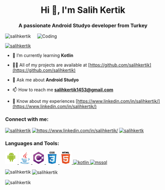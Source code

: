 <h1 align="center">Hi 👋, I'm Salih Kertik</h1>
<h3 align="center">A passionate Android Studyo developer from Turkey</h3>
<img align="right" alt="Coding" width ="400" src="https://media.tenor.com/NOYF3f82b_gAAAAC/programmer.gif">

<p align="left"> <img src="https://komarev.com/ghpvc/?username=salihkertik&label=Profile%20views&color=0e75b6&style=flat" alt="salihkertik" /> </p>

<p align="left"> <a href="https://twitter.com/salihkertik" target="blank"><img src="https://img.shields.io/twitter/follow/salihkertik?logo=twitter&style=for-the-badge" alt="salihkertik" /></a> </p>

- 🌱 I’m currently learning **Kotlin**

- 👨‍💻 All of my projects are available at [https://github.com/salihkertik](https://github.com/salihkertik)

- 💬 Ask me about **Android Studyo**

- 📫 How to reach me **salihkertik1453@gmail.com**

- 📄 Know about my experiences [https://www.linkedin.com/in/salihkertik/](https://www.linkedin.com/in/salihkertik/)

<h3 align="left">Connect with me:</h3>
<p align="left">
<a href="https://twitter.com/salihkertik" target="blank"><img align="center" src="https://raw.githubusercontent.com/rahuldkjain/github-profile-readme-generator/master/src/images/icons/Social/twitter.svg" alt="salihkertik" height="30" width="40" /></a>
<a href="https://linkedin.com/in/https://www.linkedin.com/in/salihkertik/" target="blank"><img align="center" src="https://raw.githubusercontent.com/rahuldkjain/github-profile-readme-generator/master/src/images/icons/Social/linked-in-alt.svg" alt="https://www.linkedin.com/in/salihkertik/" height="30" width="40" /></a>
<a href="https://instagram.com/salihkertk" target="blank"><img align="center" src="https://raw.githubusercontent.com/rahuldkjain/github-profile-readme-generator/master/src/images/icons/Social/instagram.svg" alt="salihkertk" height="30" width="40" /></a>
</p>

<h3 align="left">Languages and Tools:</h3>
<p align="left"> <a href="https://developer.android.com" target="_blank" rel="noreferrer"> <img src="https://raw.githubusercontent.com/devicons/devicon/master/icons/android/android-original-wordmark.svg" alt="android" width="40" height="40"/> </a> 
  <a href="https://www.java.com" target="_blank" rel="noreferrer"> <img src="https://raw.githubusercontent.com/devicons/devicon/master/icons/java/java-original.svg" alt="java" width="40" height="40"/> </a> <a href="https://www.w3schools.com/cs/" target="_blank" rel="noreferrer"> <img src="https://raw.githubusercontent.com/devicons/devicon/master/icons/csharp/csharp-original.svg" alt="csharp" width="40" height="40"/> </a> <a href="https://www.w3schools.com/css/" target="_blank" rel="noreferrer"> <img src="https://raw.githubusercontent.com/devicons/devicon/master/icons/css3/css3-original-wordmark.svg" alt="css3" width="40" height="40"/> </a> <a href="https://www.w3.org/html/" target="_blank" rel="noreferrer"> <img src="https://raw.githubusercontent.com/devicons/devicon/master/icons/html5/html5-original-wordmark.svg" alt="html5" width="40" height="40"/> </a> <a href="https://kotlinlang.org" target="_blank" rel="noreferrer"> <img src="https://www.vectorlogo.zone/logos/kotlinlang/kotlinlang-icon.svg" alt="kotlin" width="40" height="40"/> </a> <a href="https://www.microsoft.com/en-us/sql-server" target="_blank" rel="noreferrer"> <img src="https://www.svgrepo.com/show/303229/microsoft-sql-server-logo.svg" alt="mssql" width="40" height="40"/> </a> </p>

<p><img align="left" src="https://github-readme-stats.vercel.app/api/top-langs?username=salihkertik&show_icons=true&locale=en&layout=compact" alt="salihkertik" /></p>

<p>&nbsp;<img align="center" src="https://github-readme-stats.vercel.app/api?username=salihkertik&show_icons=true&locale=en" alt="salihkertik" /></p>

<p><img align="center" src="https://github-readme-streak-stats.herokuapp.com/?user=salihkertik&" alt="salihkertik" /></p>

